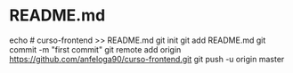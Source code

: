 # README.md
echo # curso-frontend >> README.md
git init
git add README.md
git commit -m "first commit"
git remote add origin https://github.com/anfeloga90/curso-frontend.git
git push -u origin master
